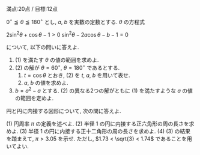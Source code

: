 満点:20点 / 目標:12点

$0^{\circ} \leqq \theta \leqq 180^{\circ}$ とし, $a$, $b$ を実数の定数とする. $\theta$ の方程式

$2 \sin^2 \theta + \cos \theta - 1 > 0$
$\sin^2 \theta - 2a \cos \theta -b-1 = 0$

について, 以下の問いに答えよ.

1. (1) を満たす $\theta$ の値の範囲を求めよ.
2. (2) の解が $\theta = 60^{\circ}$, $\theta = 180^{\circ}$ であるとする.
    1. $t = \cos \theta$ とおき, (2) を $t$, $a$, $b$ を用いて表せ.
    2. $a$, $b$ の値を求めよ.
3. $b=a^2-a$ とする. (2) の異なる2つの解がともに (1) を満たすような $a$ の値の範囲を定めよ.


円と円に内接する図形について, 次の問に答えよ.

(1) 円周率 $\pi$ の定義を述べよ.
(2) 半径 $1$ の円に内接する正六角形の周の長さを求めよ.
(3) 半径 $1$ の円に内接する正十二角形の周の長さを求めよ.
(4) (3) の結果を踏まえて, $\pi > 3.05$ を示せ. ただし, $1.73 < \sqrt{3} < 1.74$ であることを用いてよい.


